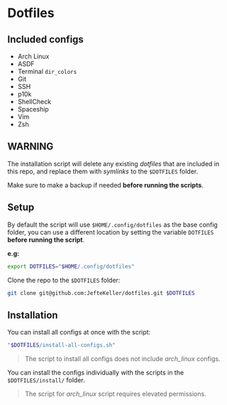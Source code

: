 # Dotfiles

## Included configs

- Arch Linux
- ASDF
- Terminal `dir_colors`
- Git
- SSH
- p10k
- ShellCheck
- Spaceship
- Vim
- Zsh

## WARNING

The installation script will delete any existing *dotfiles* that are included in this repo, and replace them with *symlinks* to the `$DOTFILES` folder.

Make sure to make a backup if needed **before running the scripts**.

## Setup

By default the script will use `$HOME/.config/dotfiles` as the base config folder, you can use a different location by setting the variable `DOTFILES` **before running the script**.

**e.g:**

``` sh
export DOTFILES="$HOME/.config/dotfiles"
```

Clone the repo to the `$DOTFILES` folder:

``` sh
git clone git@github.com:JefteKeller/dotfiles.git $DOTFILES
```

## Installation

You can install all configs at once with the script:

``` sh
"$DOTFILES/install-all-configs.sh"
```

> The script to install all configs does not include *arch_linux* configs.

You can install the configs individually with the scripts in the `$DOTFILES/install/` folder.

>
> The script for *arch_linux* script requires elevated permissions.
>
